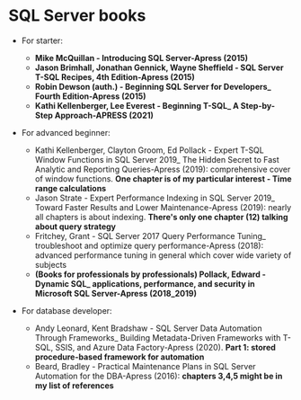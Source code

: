 # SQL Server books

* For starter:
    - **Mike McQuillan - Introducing SQL Server-Apress (2015)**
    - **Jason Brimhall, Jonathan Gennick, Wayne Sheffield - SQL Server T-SQL Recipes, 4th Edition-Apress (2015)**
    - **Robin Dewson (auth.) - Beginning SQL Server for Developers_ Fourth Edition-Apress (2015)**
    - **Kathi Kellenberger, Lee Everest - Beginning T-SQL_ A Step-by-Step Approach-APRESS (2021)**
    
* For advanced beginner:
	- Kathi Kellenberger, Clayton Groom, Ed Pollack - Expert T-SQL Window Functions in SQL Server 2019_ The Hidden Secret to Fast Analytic and Reporting Queries-Apress (2019): comprehensive cover of window functions. **One chapter is of my particular interest - Time range calculations**
	- Jason Strate - Expert Performance Indexing in SQL Server 2019_ Toward Faster Results and Lower Maintenance-Apress (2019): nearly all chapters is about indexing. **There's only one chapter (12) talking about query strategy**
	- Fritchey, Grant - SQL Server 2017 Query Performance Tuning_ troubleshoot and optimize query performance-Apress (2018): advanced performance tuning in general which cover wide variety of subjects
	- **(Books for professionals by professionals) Pollack, Edward - Dynamic SQL_ applications, performance, and security in Microsoft SQL Server-Apress (2018_2019)**

* For database developer:
	- Andy Leonard, Kent Bradshaw - SQL Server Data Automation Through Frameworks_ Building Metadata-Driven Frameworks with T-SQL, SSIS, and Azure Data Factory-Apress (2020). **Part 1: stored procedure-based framework for automation**
	- Beard, Bradley - Practical Maintenance Plans in SQL Server Automation for the DBA-Apress (2016): **chapters 3,4,5 might be in my list of references**
